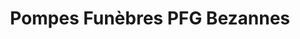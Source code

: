 ---
title: "Pompes Funèbres PFG Bezannes"
url: /bezannes/pompes-funebres-pfg-bezannes/
shop: directeurs de funérailles
---